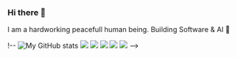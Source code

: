 ### Hi there 👋
I am a hardworking peacefull human being. Building Software & AI 👾

!-- ![My GitHub stats](https://github-readme-stats.vercel.app/api?username=gromdimon&count_private=true&show_icons=true&theme=transparent)
![](https://github-profile-summary-cards.vercel.app/api/cards/profile-details?username=gromdimon&theme=github)
![](https://github-profile-summary-cards.vercel.app/api/cards/repos-per-language?username=gromdimon&theme=github)
![](https://github-profile-summary-cards.vercel.app/api/cards/most-commit-language?username=gromdimon&theme=github)
![](https://github-profile-summary-cards.vercel.app/api/cards/stats?username=gromdimon&theme=github)
![](https://github-profile-summary-cards.vercel.app/api/cards/productive-time?username=gromdimon&theme=github) -->
